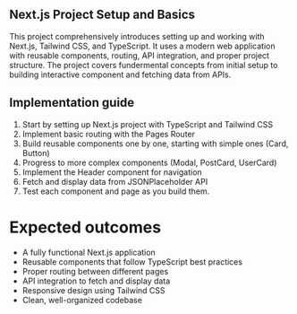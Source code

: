 ## Next.js Project Setup and Basics

This project comprehensively introduces setting up and working with Next.js, Tailwind CSS, and TypeScript. It uses a modern web application with reusable components, routing, API integration, and proper project structure. The project covers fundermental concepts from initial setup to building interactive component and fetching data from APIs.

## Implementation guide
1. Start by setting up Next.js project with TypeScript and Tailwind CSS
2. Implement basic routing with the Pages Router
3. Build reusable components one by one, starting with simple ones (Card, Button)
4. Progress to more complex components (Modal, PostCard, UserCard)
5. Implement the Header component for navigation
6. Fetch and display data from JSONPlaceholder API
7. Test each component and page as you build them.

# Expected outcomes
 - A fully functional Next.js application
 - Reusable components that follow TypeScript best practices
 - Proper routing between different pages 
 - API integration to fetch and display data 
 - Responsive design using Tailwind CSS
 - Clean, well-organized codebase



